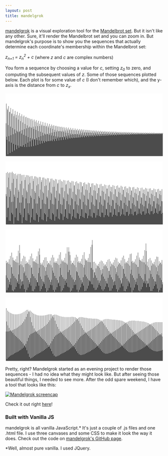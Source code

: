 ```yaml
---
layout: post
title: mandelgrok
---
```


[mandelgrok](http://kdbanman.com/mandelgrok) is a visual exploration tool for the [Mandelbrot set](https://en.wikipedia.org/wiki/Mandelbrot_set).
But it isn't like any other.
Sure, it'll render the Mandelbrot set and you can zoom in.
But mandelgrok's purpose is to show you the sequences that actually determine each coordinate's membership within the Mandelbrot set:

*z<sub>n+1</sub> = z<sub>n</sub><sup>2</sup> + c* (where *z* and *c* are complex numbers)

You form a sequence by choosing a value for *c*, setting *z<sub>0</sub>* to zero, and computing the subsequent values of *z*.
Some of those sequences plotted below.  Each plot is for some value of *c* (I don't remember which),
and the y-axis is the distance from *c* to *z<sub>x</sub>*.

![Sequence 1](https://raw.githubusercontent.com/kdbanman/mandelgrok/gh-pages/sequence_pics/waves3.png)

![Sequence 2](https://raw.githubusercontent.com/kdbanman/mandelgrok/gh-pages/sequence_pics/crazy2.png)

![Sequence 3](https://raw.githubusercontent.com/kdbanman/mandelgrok/gh-pages/sequence_pics/actually_crazy.png)

![Sequence 4](https://raw.githubusercontent.com/kdbanman/mandelgrok/gh-pages/sequence_pics/mandel_mountains.png)

Pretty, right?
Mandelgrok started as an evening project to render those sequences - I had no idea what they might look like.
But after seeing those beautiful things, I needed to see more.
After the odd spare weekend, I have a tool that looks like this:

[![Mandelgrok screencap](/mandelgrok_screen.png)](/mandelgrok)

Check it out right [here](http://kdbanman.com/mandelgrok)!

### Built with Vanilla JS

mandelgrok is all vanilla JavaScript.*  It's just a couple of .js files and one .html file.  I use three canvases and some CSS to make it look the way it does.  Check out the code on [mandelgrok's GitHub page](http://github.com/kdbanman/mandelgrok).


*Well, almost pure vanilla.  I used JQuery.
